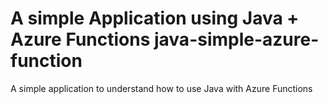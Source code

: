 # A simple Application using Java + Azure Functions java-simple-azure-function

A simple application to understand how to use Java with Azure Functions


